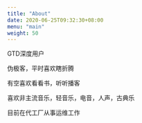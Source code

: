 ```yaml
---
title: "About"
date: 2020-06-25T09:32:30+08:00
menu: "main"
weight: 50
---
```


GTD深度用户

伪极客，平时喜欢瞎折腾

有空喜欢看看书，听听播客

喜欢非主流音乐，轻音乐，电音，人声，古典乐

目前在代工厂从事运维工作
